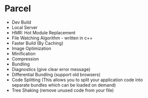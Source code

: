

# Parcel
- Dev Build
- Local Server
- HMR: Hot Module Replacement
- File Watching Algorithm - written in c++
- Faster Build (By Caching)
- Image Optimization
- Minification
- Compression
- Bundling
- Diagnostics (give clear error message)
- Differential Bundling (support old browsers)
- Code Splitting (This allows you to split your application code into separate bundles which can be loaded on demand)
- Tree Shaking (remove unused code from your file)

